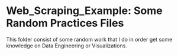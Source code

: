 # Web_Scraping_Example: Some Random Practices Files

This folder consist of some random work that I do in order get some knowledge on Data Engineering or Visualizations.
